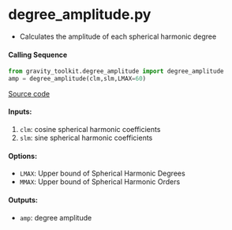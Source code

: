 degree_amplitude.py
====================

 - Calculates the amplitude of each spherical harmonic degree

#### Calling Sequence
```python
from gravity_toolkit.degree_amplitude import degree_amplitude
amp = degree_amplitude(clm,slm,LMAX=60)
```
[Source code](https://github.com/tsutterley/read-GRACE-harmonics/blob/master/gravity_toolkit/degree_amplitude.py)

#### Inputs:
 1. `clm`: cosine spherical harmonic coefficients
 2. `slm`: sine spherical harmonic coefficients

#### Options:
 - `LMAX`: Upper bound of Spherical Harmonic Degrees
 - `MMAX`: Upper bound of Spherical Harmonic Orders

#### Outputs:
 - `amp`: degree amplitude
